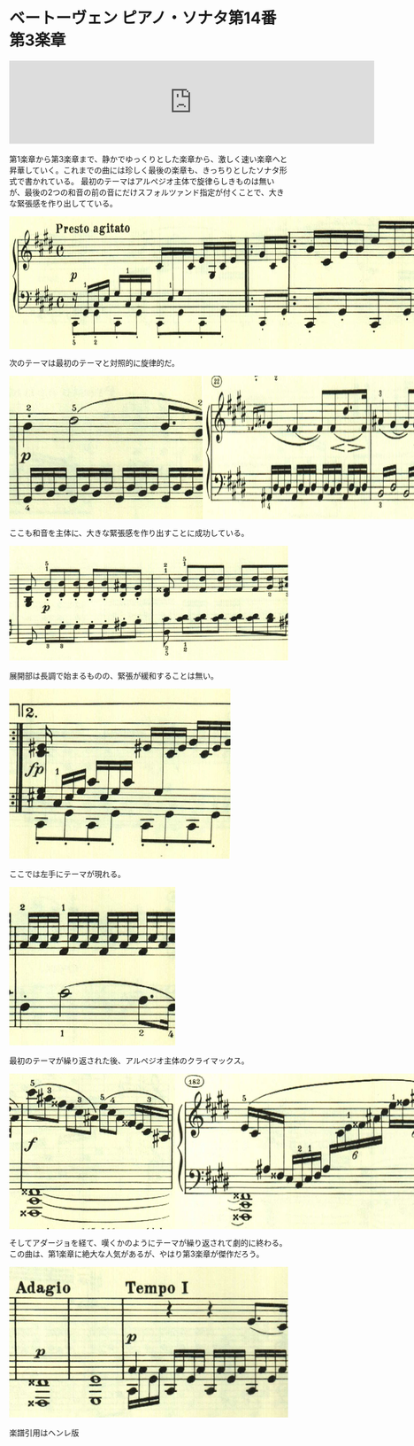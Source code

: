 # ベートーヴェン ピアノ・ソナタ第14番 第3楽章

<iframe allow="autoplay *; encrypted-media *;" frameborder="0" height="150" sandbox="allow-forms allow-popups allow-same-origin allow-scripts allow-top-navigation-by-user-activation" src="https://embed.music.apple.com/us/album/piano-sonata-no-14-in-c-sharp-minor-op-27-no-2-moonlight/937943891?i=937943922&app=music" width="660"></iframe>

第1楽章から第3楽章まで、静かでゆっくりとした楽章から、激しく速い楽章へと昇華していく。これまでの曲には珍しく最後の楽章も、きっちりとしたソナタ形式で書かれている。
最初のテーマはアルペジオ主体で旋律らしきものは無いが、最後の2つの和音の前の音にだけスフォルツァンド指定が付くことで、大きな緊張感を作り出してている。

<div style="display: flex;">
<img src="725.jpg"><img src="726.jpg">
</div>

次のテーマは最初のテーマと対照的に旋律的だ。

<div style="display: flex;">
<img src="720.jpg"><img src="723.jpg">
</div>

ここも和音を主体に、大きな緊張感を作り出すことに成功している。

<img src="724.jpg">

展開部は長調で始まるものの、緊張が緩和することは無い。

<img src="721.jpg">

ここでは左手にテーマが現れる。

<img src="722.jpg">

最初のテーマが繰り返された後、アルペジオ主体のクライマックス。

<div style="display: flex;">
<img src="727.jpg"><img src="728.jpg">
</div>

そしてアダージョを経て、嘆くかのようにテーマが繰り返されて劇的に終わる。この曲は、第1楽章に絶大な人気があるが、やはり第3楽章が傑作だろう。

<img src="729.jpg">

楽譜引用はヘンレ版
